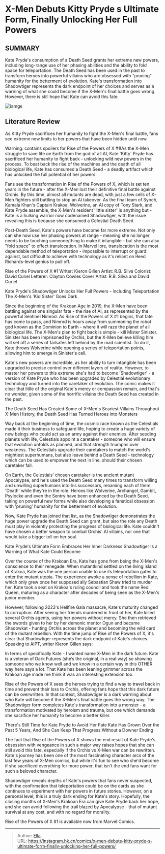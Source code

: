# X-Men Debuts Kitty Pryde s Ultimate Form, Finally Unlocking Her Full Powers


## SUMMARY 



  Kate Pryde&#39;s consumption of a Death Seed grants her extreme new powers, including long-range use of her phasing abilities and the ability to fold space for teleportation.   The Death Seed has been used in the past to transform heroes into powerful villains who are obsessed with &#34;pruning&#34; humanity for the betterment of evolution.   Kate&#39;s transformation into Shadowtiger represents the dark endpoint of her choices and serves as a warning of what she could become if the X-Men&#39;s final battle goes wrong. However, there is still hope that Kate can avoid this fate.  

![iamge](https://static1.srcdn.com/wordpress/wp-content/uploads/2024/01/x-men-kitty-pryde-ultimate-form-kate-pryde.jpg)

## Literature Review

As Kitty Pryde sacrifices her humanity to fight the X-Men&#39;s final battle, fans see extreme new limits to her powers that have been hidden until now.




Warning: contains spoilers for Rise of the Powers of X #1!As the X-Men struggle to save life on Earth from the god of all AI, Kate &#39;Kitty&#39; Pryde has sacrificed her humanity to fight back - unlocking wild new powers in the process. To beat back the rise of the machines and the death of all biological life, Kate has consumed a Death Seed - a deadly artifact which has unlocked the full potential of her powers.




Fans see the transformation in Rise of the Powers of X, which is set ten years in the future - after the X-Men lost their definitive final battle against Orchis. By this time, almost all mutants are dead, with just a few cells of X-Men fighters still battling to stop an AI takeover. As the final team of Synch, Kamala Khan&#39;s Captain Krakoa, Wolverine, an AI copy of Tony Stark, and Kate Pryde assemble, the X-Men&#39;s resident &#39;little sister&#39; is anything but - Kate is a hulking warrior now codenamed Shadowtiger, with the issue revealing this is because she consumed a Celestial Death Seed.

          

Post-Death Seed, Kate&#39;s powers have become far more extreme. Not only can she now use her phasing powers at range - meaning she no longer needs to be touching someone/thing to make it intangible - but she can also &#34;fold space&#34; to effect translocation. In Marvel lore, translocation is the most dependable method of teleportation - impossible to interrupt or guard against, but difficult to achieve with technology as it&#39;s reliant on Reed Richards-level genius to pull off.




 Rise of the Powers of X #1                 Writer: Kieron Gillen   Artist: R.B. Silva   Colorist: David Curiel   Letterer: Clayton Cowles   Cover Artist: R.B. Silva and David Curiel      




 Kate Pryde&#39;s Shadowtiger Unlocks Her Full Powers - Including Teleportation 
The X-Men&#39;s &#39;Kid Sister&#39; Goes Dark
         

Since the beginning of the Krakoan Age in 2019, the X-Men have been battling against one singular fate - the rise of AI, as represented by the powerful Sentinel Nimrod. As Rise of the Powers of X #1 begins, that fate has come to pass, and Nimrod is hours away from summoning the robot god known as the Dominion to Earth - where it will raze the planet of all biological life. The X-Men&#39;s plan to fight back is simple - kill Mister Sinister. Sinister has been imprisoned by Orchis, but the X-Men believe killing him will set off a series of failsafes left behind by the mad scientist. To do it, Kate throws Wolverine while opening a series of teleportation points, allowing him to emerge in Sinister&#39;s cell.




Kate&#39;s new powers are incredible, as her ability to turn intangible has been upgraded to precise control over different layers of reality. However, to master her powers to this extreme she&#39;s had to become &#39;Shadowtiger&#39; - a version of Kate Pryde who has been upgraded by Celestial evolutionary technology and turned into the caretaker of evolution. The comic makes it clear that little of the original Kate&#39;s mercy or compassion remain, and that&#39;s no wonder, given some of the horrific villains the Death Seed has created in the past.



 The Death Seed Has Created Some of X-Men&#39;s Scariest Villains 
Throughout X-Men History, the Death Seed Has Turned Heroes into Monsters
         

Way back at the beginning of time, the cosmic race known as the Celestials made it their business to safeguard life, hoping to create a huge variety of new beings who could act as an army against their enemies. After seeding planets with life, Celestials appoint a caretaker - someone who will ensure that evolution unfolds as planned, and that strength triumphs over weakness. The Celestials upgrade their caretakers to match the world&#39;s mightiest superhumans, but also leave behind a Death Seed - technology which can be used to empower the next in line, should their chosen caretaker fall.




On Earth, the Celestials&#39; chosen caretaker is the ancient mutant Apocalypse, and he&#39;s used the Death Seed many times to transform willing and unwilling superhumans into his successors, renaming each of them &#39;Death&#39; while they&#39;re in the role. Heroes like Wolverine, Archangel, Gambit, Psylocke and even the Sentry have been enhanced by the Death Seed, taking on powerful new forms while also developing a fanatical obsession with &#39;pruning&#39; humanity for the betterment of evolution.

Now, Kate Pryde has joined that list, as the Shadowtiger demonstrates the huge power upgrade the Death Seed can grant, but also the role any Death must play in violently protecting the progress of biological life. Kate couldn&#39;t have chosen a better weapon to combat Orchis&#39; AI villains, nor one that would take a bigger toll on her soul.



 Kate Pryde&#39;s Ultimate Form Embraces Her Inner Darkness 
Shadowtiger Is a Warning of What Kate Could Become
         




Over the course of the Krakoan Era, Kate has gone from being the X-Men&#39;s conscience to their renegade. When mutantkind settled on the living island of Krakoa, Kate was the one person unable to use its teleportation gates to enter the mutant utopia. The experience awoke a sense of rebellion in Kate, which only grew once her supposed ally Sebastian Shaw tried to murder her. Kate took a seat on Krakoa&#39;s ruling council and took the name Red Queen, maturing as a character after decades of being seen as the X-Men&#39;s junior member.

However, following 2023&#39;s Hellfire Gala massacre, Kate&#39;s maturity changed to corruption. After seeing her friends murdered in front of her, Kate killed several Orchis agents, using her powers without mercy. She then retrieved the swords given to her by her demonic mentor Ogun and became Shadowkat - hunting Orchis across the planet and becoming the wild card of the mutant rebellion. With the time jump of Rise of the Powers of X, it&#39;s clear that Shadowtiger represents the dark endpoint of Kate&#39;s choices. Speaking to AIPT, writer Kieron Gillen says:





In terms of specifically Kate - I wanted name X-Men in the dark future. Kate is a veteran of Dark Futures (she’s the original, in a real way) so showing someone who we know well and we know in a certain way in this OTHER way here says a lot. That Kate has been leaning grimmer across the Krakoan age made me think it was an interesting extension too.


Rise of the Powers of X sees the heroes trying to find a way to travel back in time and prevent their loss to Orchis, offering fans hope that this dark future can be overwritten. In that context, Shadowtiger is a dark warning about who Kate will become if the X-Men&#39;s final battle goes the wrong way. The Shadowtiger form completes Kate&#39;s transformation into a monster - a transformation motivated by heroism and trauma, but one which demands she sacrifice her humanity to become a better killer.



 There&#39;s Still Time for Kate Pryde to Avoid Her Fate 
Kate Has Grown Over the Past 5 Years, And She Can Keep That Progress Without a Downer Ending
          




The fact that Rise of the Powers of X shows the end result of Kate Pryde&#39;s obsession with vengeance in such a major way raises hopes that she can still avoid this fate, especially if the Orchis vs X-Men war can be rewritten. Kate&#39;s journey has been one of the most fascinating character arcs of the last few years of X-Men comics, but while it&#39;s fun to see who she&#39;d become if she sacrificed everything for more power, that isn&#39;t the end fans want for such a beloved character.

Shadowtiger reveals depths of Kate&#39;s powers that fans never suspected, with the confirmation that teleportation could be on the cards as she continues to experiment with her powers in future stories. However, on a personal level, this is a truly dark ending for Kate&#39;s story. Hopefully, the closing months of X-Men&#39;s Krakoan Era can give Kate Pryde back her hope, and she can avoid following the trail blazed by Apocalypse - that of mutant survival at any cost, and with no regard for morality.




Rise of the Powers of X #1 is available now from Marvel Comics.



---

> Author: [Ella](https://instagram.hk.cn/)  
> URL: https://instagram.hk.cn/comics/x-men-debuts-kitty-pryde-s-ultimate-form-finally-unlocking-her-full-powers/  

